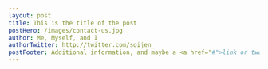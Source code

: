 ```yaml
---
layout: post
title: This is the title of the post
postHero: /images/contact-us.jpg
author: Me, Myself, and I
authorTwitter: http://twitter.com/soijen_
postFooter: Additional information, and maybe a <a href="#">link or two</a>
---
```

